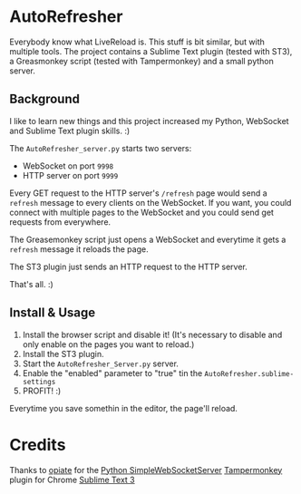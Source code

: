 AutoRefresher
=============

Everybody know what LiveReload is. This stuff is bit similar, but with multiple tools.
The project contains a Sublime Text plugin (tested with ST3), a Greasmonkey script (tested with Tampermonkey) and a small python server.

Background
----------
I like to learn new things and this project increased my Python, WebSocket and Sublime Text plugin skills. :)

The `AutoRefresher_server.py` starts two servers:
- WebSocket on port `9998`
- HTTP server on port `9999`

Every GET request to the HTTP server's `/refresh` page would send a `refresh` message to every clients on the WebSocket.
If you want, you could connect with multiple pages to the WebSocket and you could send get requests from everywhere.

The Greasemonkey script just opens a WebSocket and everytime it gets a `refresh` message it reloads the page.

The ST3 plugin just sends an HTTP request to the HTTP server.


That's all. :)



Install & Usage
------------
1. Install the browser script and disable it! (It's necessary to disable and only enable on the pages you want to reload.)
2. Install the ST3 plugin.
3. Start the `AutoRefresher_Server.py` server.
4. Enable the "enabled" parameter to "true" tin the `AutoRefresher.sublime-settings`
5. PROFIT! :)


Everytime you save somethin in the editor, the page'll reload.


Credits
=======

Thanks to [opiate](https://github.com/opiate) for the [Python SimpleWebSocketServer](https://github.com/opiate/SimpleWebSocketServer)
[Tampermonkey](https://chrome.google.com/webstore/detail/tampermonkey/dhdgffkkebhmkfjojejmpbldmpobfkfo) plugin for Chrome
[Sublime Text 3](http://www.sublimetext.com/3)